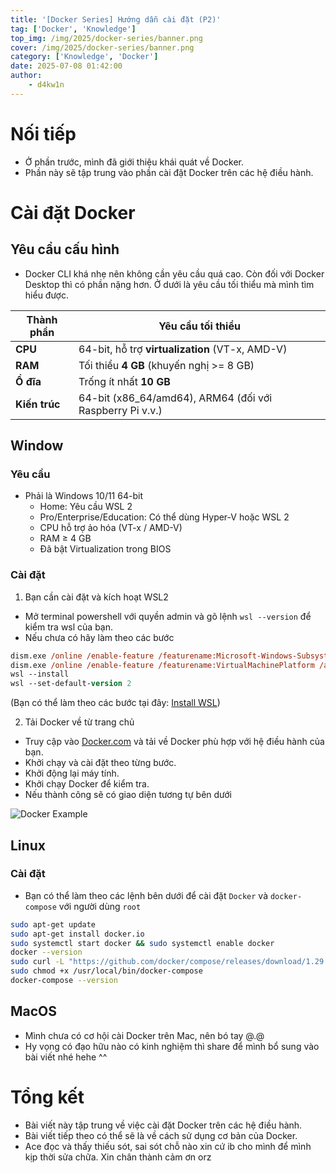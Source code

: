 ```yaml
---
title: '[Docker Series] Hướng dẫn cài đặt (P2)'
tag: ['Docker', 'Knowledge']
top_img: /img/2025/docker-series/banner.png
cover: /img/2025/docker-series/banner.png
category: ['Knowledge', 'Docker']
date: 2025-07-08 01:42:00
author:
    - d4kw1n
---
```


# Nối tiếp

- Ở phần trước, mình đã giới thiệu khái quát về Docker.
- Phần này sẽ tập trung vào phần cài đặt Docker trên các hệ điều hành.

# Cài đặt Docker

## Yêu cầu cấu hình

- Docker CLI khá nhẹ nên không cần yêu cầu quá cao. Còn đối với Docker Desktop thì có phần nặng hơn. Ở dưới là yêu cầu tối thiểu mà mình tìm hiểu được.

| Thành phần    | Yêu cầu tối thiểu                                         |
| ------------- | --------------------------------------------------------- |
| **CPU**       | 64-bit, hỗ trợ **virtualization** (VT-x, AMD-V)           |
| **RAM**       | Tối thiểu **4 GB** (khuyến nghị >= 8 GB)                  |
| **Ổ đĩa**     | Trống ít nhất **10 GB**                                   |
| **Kiến trúc** | 64-bit (x86\_64/amd64), ARM64 (đối với Raspberry Pi v.v.) |

## Window

### Yêu cầu

- Phải là Windows 10/11 64-bit
    - Home: Yêu cầu WSL 2
    - Pro/Enterprise/Education: Có thể dùng Hyper-V hoặc WSL 2
    - CPU hỗ trợ ảo hóa (VT-x / AMD-V)
    - RAM ≥ 4 GB
    - Đã bật Virtualization trong BIOS

### Cài đặt

1. Bạn cần cài đặt và kích hoạt WSL2

- Mở terminal powershell với quyền admin và gõ lệnh `wsl --version` để kiểm tra wsl của bạn.
- Nếu chưa có hãy làm theo các bước
```ps
dism.exe /online /enable-feature /featurename:Microsoft-Windows-Subsystem-Linux /all /norestart
dism.exe /online /enable-feature /featurename:VirtualMachinePlatform /all /norestart
wsl --install
wsl --set-default-version 2
```

(Bạn có thể làm theo các bước tại đây: [Install WSL](https://learn.microsoft.com/en-us/windows/wsl/install-manual))

2. Tải Docker về từ trang chủ

- Truy cập vào [Docker.com](https://docker.com) và tải về Docker phù hợp với hệ điều hành của bạn.
- Khởi chạy và cài đặt theo từng bước.
- Khởi động lại máy tính.
- Khởi chạy Docker để kiểm tra.
- Nếu thành công sẽ có giao diện tương tự bên dưới

![Docker Example](/img/2025/docker-series/docker-example.png)

## Linux 

### Cài đặt

- Bạn có thể làm theo các lệnh bên dưới để cài đặt `Docker` và `docker-compose` với người dùng `root`

```bash
sudo apt-get update
sudo apt-get install docker.io
sudo systemctl start docker && sudo systemctl enable docker
docker --version
sudo curl -L "https://github.com/docker/compose/releases/download/1.29.2/docker-compose-$(uname -s)-$(uname -m)" -o /usr/local/bin/docker-compose
sudo chmod +x /usr/local/bin/docker-compose
docker-compose --version
```

## MacOS

- Mình chưa có cơ hội cài Docker trên Mac, nên bó tay @.@
- Hy vọng có đạo hữu nào có kinh nghiệm thì share để mình bổ sung vào bài viết nhé hehe ^^

# Tổng kết

- Bài viết này tập trung về việc cài đặt Docker trên các hệ điều hành.
- Bài viết tiếp theo có thể sẽ là về cách sử dụng cơ bản của Docker.
- Ace đọc và thấy thiếu sót, sai sót chỗ nào xin cứ ib cho mình để mình kịp thời sửa chữa. Xin chân thành cảm ơn orz

